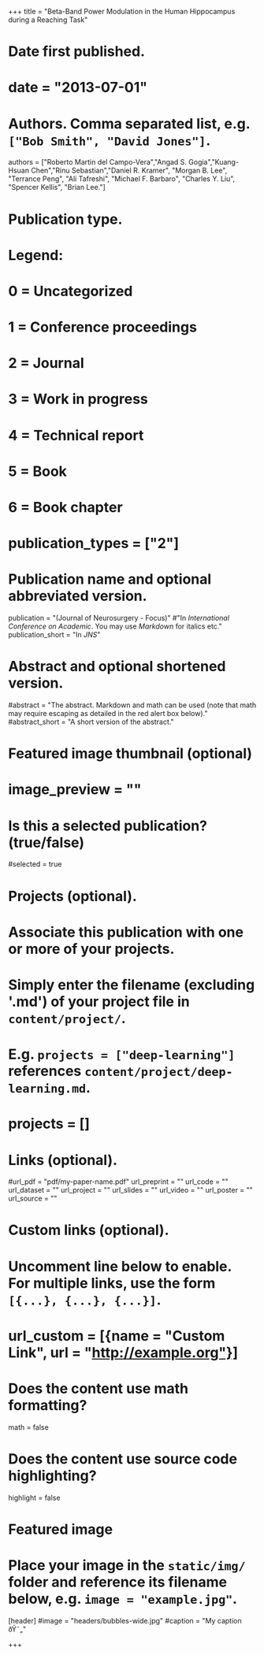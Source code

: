 +++
title = "Beta-Band Power Modulation in the Human Hippocampus during a Reaching Task"

# Date first published.
# date = "2013-07-01"

# Authors. Comma separated list, e.g. `["Bob Smith", "David Jones"]`.
authors = ["Roberto Martin del Campo-Vera","Angad S. Gogia","Kuang-Hsuan Chen","Rinu Sebastian","Daniel R. Kramer", "Morgan B. Lee", "Terrance Peng", "Ali Tafreshi", "Michael F. Barbaro", "Charles Y. Liu", "Spencer Kellis", "Brian Lee."]

# Publication type.
# Legend:
# 0 = Uncategorized
# 1 = Conference proceedings
# 2 = Journal
# 3 = Work in progress
# 4 = Technical report
# 5 = Book
# 6 = Book chapter
# publication_types = ["2"]

# Publication name and optional abbreviated version.
publication = "(Journal of Neurosurgery - Focus)"
#"In *International Conference on Academic*. You may use *Markdown* for italics etc."
publication_short = "In *JNS*"

# Abstract and optional shortened version.
#abstract = "The abstract. Markdown and math can be used (note that math may require escaping as detailed in the red alert box below)."
#abstract_short = "A short version of the abstract."

# Featured image thumbnail (optional)
# image_preview = ""

# Is this a selected publication? (true/false)
#selected = true

# Projects (optional).
#   Associate this publication with one or more of your projects.
#   Simply enter the filename (excluding '.md') of your project file in `content/project/`.
#   E.g. `projects = ["deep-learning"]` references `content/project/deep-learning.md`.
#   projects = []

# Links (optional).
#url_pdf = "pdf/my-paper-name.pdf"
url_preprint = ""
url_code = ""
url_dataset = ""
url_project = ""
url_slides = ""
url_video = ""
url_poster = ""
url_source = ""

# Custom links (optional).
#   Uncomment line below to enable. For multiple links, use the form `[{...}, {...}, {...}]`.
# url_custom = [{name = "Custom Link", url = "http://example.org"}]

# Does the content use math formatting?
math = false

# Does the content use source code highlighting?
highlight = false

# Featured image
# Place your image in the `static/img/` folder and reference its filename below, e.g. `image = "example.jpg"`.
[header]
#image = "headers/bubbles-wide.jpg"
#caption = "My caption ðŸ˜„"

+++